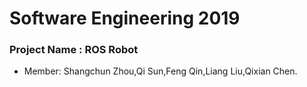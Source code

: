 # Software Engineering 2019
### Project Name : ROS Robot
* Member: Shangchun Zhou,Qi Sun,Feng Qin,Liang Liu,Qixian Chen.
